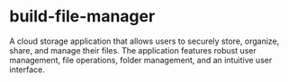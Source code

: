 # build-file-manager
A cloud storage application that allows users to securely store, organize, share, and manage their files. The application features robust user management, file operations, folder management, and an intuitive user interface.

